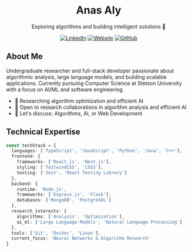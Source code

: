 <div align="center">
  <h1>Anas Aly</h1>
  <p>Exploring algorithms and building intelligent solutions 🧠</p>
  
  [![LinkedIn](https://img.shields.io/badge/LinkedIn-0077B5?style=for-the-badge&logo=linkedin&logoColor=white)](https://linkedin.com/in/anasaly)
  [![Website](https://img.shields.io/badge/Portfolio-3e4248?style=for-the-badge&logo=safari&logoColor=white)](https://anasgamal.github.io/)
  [![GitHub](https://img.shields.io/badge/GitHub-100000?style=for-the-badge&logo=github&logoColor=white)](https://github.com/AnasGamal)
</div>

## About Me

Undergraduate researcher and full-stack developer passionate about algorithmic analysis, large language models, and building scalable applications. Currently pursuing Computer Science at Stetson University with a focus on AI/ML and software engineering.

- 🔭 Researching algorithm optimization and efficient AI
- 👯 Open to research collaborations in algorithm analysis and efficient AI
- 💬 Let's discuss: Algorithms, AI, or Web Development

## Technical Expertise

```typescript
const techStack = {
  languages: ['TypeScript', 'JavaScript', 'Python', 'Java', 'C++'],
  frontend: {
    frameworks: ['React.js', 'Next.js'],
    styling: ['TailwindCSS', 'CSS3'],
    testing: ['Jest', 'React Testing Library']
  },
  backend: {
    runtime: 'Node.js',
    frameworks: ['Express.js', 'Flask'],
    databases: ['MongoDB', 'PostgreSQL']
  },
  research_interests: {
    algorithms: ['Analysis', 'Optimization'],
    ai_ml: ['Large Language Models', 'Natural Language Processing']
  },
  tools: ['Git', 'Docker', 'Linux'],
  current_focus: 'Neural Networks & Algorithm Research'
}
